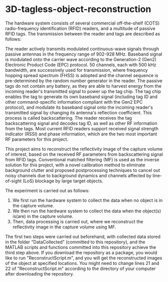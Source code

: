 # 3D-tagless-object-reconstruction

The hardware system consists of several commercial off-the-shelf (COTS) radio-frequency identification (RFID) readers, and a multitude of passive RFID tags. The transmission between the reader and tags are described as follows:

The reader actively transmits modulated continuous-wave signals through passive antennas in the frequency range of 902-928 MHz. Baseband signal is modulated onto the carrier wave according to the Generation-2 (Gen2) Electronic Product Code (EPC) protocol. 50 channels, each with 500 kHz bandwidth, are successively used for transmission, where frequency hopping spread spectrum (FHSS) is adopted and the channel sequence is pre-determined by the random number generator in the reader.
The passive tags do not contain any battery, as they are able to harvest energy from the incoming reader's transmitted signal to power up the tag chip. The tag chip enables the tag to generate its own baseband signal (including tag ID and other command-specific information compliant with the Gen2 EPC protocol), and modulate its baseband signal onto the incoming reader's transmitted signal by changing its antenna's reflection coefficient. This process is called backscattering.
The reader receives the tag backscattering signal and decodes tag ID, as well as other RF information from the tags. Most current RFID readers support received signal strength indicator (RSSI) and phase information, which are the two most important RF parameters for this project.


This project aims to reconstruct the reflectivity image of the capture volume of interest, based on the received RF parameters from backscattering signal from RFID tags. Conventional matched filtering (MF) is used as the inverse solution for this project, with a novel calibration method to eliminate background clutter and proposed postprocessing techniques to cancel out noisy channels due to background dynamics and channels affected by line-of-sight (LoS) blockage by large target objects.

The experiment is carried out as follows:
1. We first run the hardware system to collect the data when no object is in the capture volume.
2. We then run the hardware system to collect the data when the object(s) is(are) in the capture volume.
3. Then, data processing is carried out, where we reconstruct the reflectivity image in the capture volume using MF.

The first two steps were carried out beforehand, with collected data stored in the folder "DataCollected" (committed to this repository), and the MATLAB scripts and functions committed into this repository achieve the third step above.
If you download the repository as a package, you would like to run "ReconstructScript.m", and you will get the reconstructed images of the object at specified locations. You might need to change lines 21 and 22 of "ReconstructScript.m" according to the directory of your computer after downloading the repository.
